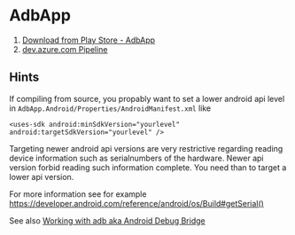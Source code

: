 # AdbApp

1. [Download from Play Store - AdbApp](https://play.google.com/store/apps/details?id=get.the.solution.AdbApp)
2. [dev.azure.com Pipeline](https://dev.azure.com/get-the-solution/get-the-solution/_build?definitionId=8)

## Hints

If compiling from source, you propably want to set a lower android api level in `AdbApp.Android/Properties/AndroidManifest.xml` like

`<uses-sdk android:minSdkVersion="yourlevel" android:targetSdkVersion="yourlevel" />`

Targeting newer android api versions are very restrictive regarding reading device information such as serialnumbers of the hardware. Newer api version forbid reading such information complete. You need than to target a lower api version.

For more information see for example https://developer.android.com/reference/android/os/Build#getSerial()

See also [Working with adb aka Android Debug Bridge](https://get-the-solution.net/blog/Working%20with%20adb%20aka%20Android%20Debug%20Bridge)
